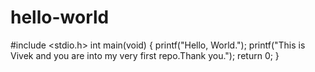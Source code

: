 # hello-world
#include <stdio.h>
int main(void)
{
  printf("Hello, World.");
  printf("This is Vivek and you are into my very first repo.Thank you.");
  return 0;
}
